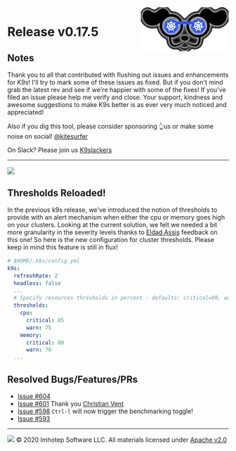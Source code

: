 <img src="https://raw.githubusercontent.com/derailed/k9s/master/assets/k9s_small.png" align="right" width="200" height="auto"/>

# Release v0.17.5

## Notes

Thank you to all that contributed with flushing out issues and enhancements for K9s! I'll try to mark some of these issues as fixed. But if you don't mind grab the latest rev and see if we're happier with some of the fixes! If you've filed an issue please help me verify and close. Your support, kindness and awesome suggestions to make K9s better is as ever very much noticed and appreciated!

Also if you dig this tool, please consider sponsoring 👆us or make some noise on social! [@kitesurfer](https://twitter.com/kitesurfer)

On Slack? Please join us [K9slackers](https://join.slack.com/t/k9sers/shared_invite/enQtOTA5MDEyNzI5MTU0LWQ1ZGI3MzliYzZhZWEyNzYxYzA3NjE0YTk1YmFmNzViZjIyNzhkZGI0MmJjYzhlNjdlMGJhYzE2ZGU1NjkyNTM)

---

<img src="https://raw.githubusercontent.com/derailed/k9s/master/assets/story/this_is_fine_300.png" align="center" width="500" height="auto"/>

## Thresholds Reloaded!

In the previous k9s release, we've introduced the notion of thresholds to provide with an alert mechanism when either the cpu or memory goes high on your clusters. Looking at the current solution, we felt we needed a bit more granularity in the severity levels thanks to [Eldad Assis](https://github.com/eldada) feedback on this one! So here is the new configuration for cluster thresholds. Please keep in mind this feature is still in flux!

```yaml
# $HOME/.k9s/config.yml
k9s:
  refreshRate: 2
  headless: false
  ...
  # Specify resources thresholds in percent - defaults: critical=90, warn=70
  thresholds:
    cpu:
      critical: 85
      warn: 75
    memory:
      critical: 80
      warn: 70
  ...
```

## Resolved Bugs/Features/PRs

- [Issue #604](https://github.com/kswapd/k10s/issues/604)
- [Issue #601](https://github.com/kswapd/k10s/issues/601) Thank you [Christian Vent](https://github.com/christian-vent)
- [Issue #598](https://github.com/kswapd/k10s/issues/598)  `Ctrl-l` will now trigger the benchmarking toggle!
- [Issue #593](https://github.com/kswapd/k10s/issues/593)

---

<img src="https://raw.githubusercontent.com/derailed/k9s/master/assets/imhotep_logo.png" width="32" height="auto"/> © 2020 Imhotep Software LLC. All materials licensed under [Apache v2.0](http://www.apache.org/licenses/LICENSE-2.0)
